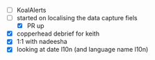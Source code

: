 * [ ] KoalAlerts
* [ ] started on localising the data capture fiels
  * [x] PR up
* [x] copperhead debrief for keith
* [x] 1:1 with nadeesha
* [x] looking at date l10n (and language name l10n)
